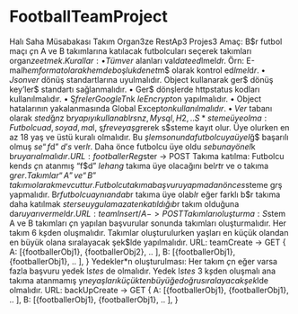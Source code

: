 # FootballTeamProject
Halı Saha Müsabakası
Takım Organ3ze
RestAp3 Projes3
Amaç: B$r futbol maçı $ç$n A ve B takımlarına katılacak futbolcuları seçerek takımları
organ$ze etmek.
Kurallar:
• Tüm ver$ alanları val$date ed$lmel$d$r. Örn: E-ma$l hem format olarak hem de
boşluk denet$m$ olarak kontrol ed$lmel$d$r.
• Json ver$ dönüş standartlarına uyulmalıdır. Object kullanarak ger$ dönüş
key’ler$ standartı sağlanmalıdır.
• Ger$ dönşlerde httpstatus kodları kullanılmalıdır.
• Ş$freler Google T$nk $le Encrypt$on yapılmalıdır.
• Object hatalarının yakalanmasında Global Except$on kullanılmalıdır.
• Ver$ tabanı olarak $sted$ğ$n$z b$r yapıyı kullanab$l$rs$n$z, Mysql, H2, ..
S*steme üye olma: Futbolcu ad, soy ad, ma$l, ş$fre ve yaş g$rerek s$steme kayıt olur.
Üye olurken en az 18 yaş ve üstü kuralı olmalıdır. Bu $şlem sonunda futbolcuya
üyel$ğ$ başarılı olmuş $se “f$d” $d’s$ ver$l$r. Daha önce futbolcu üye oldu $se buna
yönel$k b$r uyarı almalıdır.
URL: footballerReg$ster -> POST
Takıma katılma: Futbolcu kend$s$ $ç$n atanmış “f$d” $le hang$ takıma üye olacağını
bel$rt$r ve o takıma g$rer. Takımlar “A” ve “B” takımı olarak mevcuttur. Futbolcu takıma
başvuru yapmadan önce s$steme g$r$ş yapmalıdır. B$r futbolcu aynı anda b$r takıma
üye olab$l$r eğer farklı b$r takıma daha katılmak $sterse uygulama zaten katıldığı b$r
takım olduğuna da$r uyarı vermel$d$r.
URL: teamInsert/A -> POST
Takımları oluşturma: S$stem A ve B takımları $ç$n yapılan başvurular sonunda
takımları oluşturmalıdır. Her takım 6 k$ş$den oluşmalıdır. Takımlar oluşturulurken
yaşları en küçük olandan en büyük olana sıralayacak şek$lde yapılmalıdır.
URL: teamCreate -> GET
{
A: [{footballerObj1}, {footballerObj2}, .. ],
B: [{footballerObj1}, {footballerObj1}, .. ],
}
Yedekler*n oluşturulması: Her takım $ç$n eğer varsa fazla başvuru yedek l$stes$ de
olmalıdır. Yedek l$stes$ 3 k$ş$den oluşmalı ana takıma atanmamış y$ne yaşları
küçükten büyüğe doğru sıralayacak şek$lde olmalıdır.
URL: backUpCreate -> GET
{
A: [{footballerObj1}, {footballerObj1}, .. ],
B: [{footballerObj1}, {footballerObj1}, .. ],
}